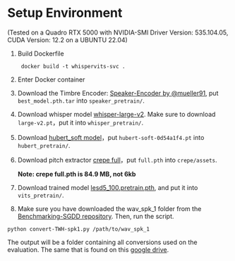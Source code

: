 # Setup Environment
(Tested on a Quadro RTX 5000 with NVIDIA-SMI Driver Version: 535.104.05, CUDA Version: 12.2 on a UBUNTU 22.04)
1. Build Dockerfile
   ```shell
    docker build -t whispervits-svc .
    ```
2. Enter Docker container

3. Download the Timbre Encoder: [Speaker-Encoder by @mueller91](https://drive.google.com/drive/folders/15oeBYf6Qn1edONkVLXe82MzdIi3O_9m3), put `best_model.pth.tar`  into `speaker_pretrain/`.

4. Download whisper model [whisper-large-v2](https://openaipublic.azureedge.net/main/whisper/models/81f7c96c852ee8fc832187b0132e569d6c3065a3252ed18e56effd0b6a73e524/large-v2.pt). Make sure to download `large-v2.pt`，put it into `whisper_pretrain/`.

5. Download [hubert_soft model](https://github.com/bshall/hubert/releases/tag/v0.1)，put `hubert-soft-0d54a1f4.pt` into `hubert_pretrain/`.

6. Download pitch extractor [crepe full](https://github.com/maxrmorrison/torchcrepe/tree/master/torchcrepe/assets)，put `full.pth` into `crepe/assets`.

   **Note: crepe full.pth is 84.9 MB, not 6kb**
   
7. Download trained model [lesd5_100.pretrain.pth](https://drive.google.com/file/d/1hvA3GEsufVUnX5gmGof_cSqbmQmgfV4i/view?usp=sharing), and put it into `vits_pretrain/`.

8. Make sure you have downloaded the wav_spk_1 folder from the [Benchmarking-SGDD repository](https://github.com/AI-Unicamp/Benchmarking-SDGG-Models). Then, run the script.
```shell
python convert-TWH-spk1.py /path/to/wav_spk_1
```
The output will be a folder containing all conversions used on the evaluation. The same that is found on this [google drive](https://drive.google.com/drive/folders/1MkpCmmM0C9dyS5w7wQXKg71UTUPhqbvO).
